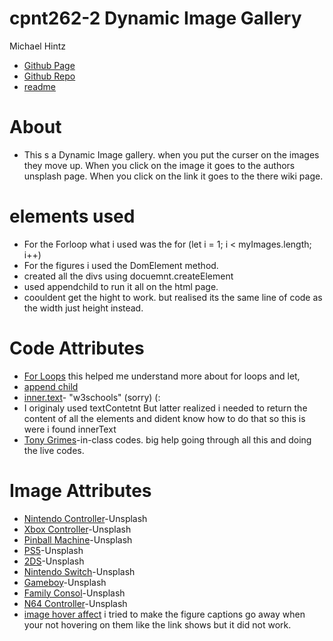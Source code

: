 
# cpnt262-2 Dynamic Image Gallery
Michael Hintz 

* [Github Page](https://github.com/michaelhintz16/cpnt262-2/deployments/activity_log?environment=github-pages)
 * [Github Repo](https://github.com/michaelhintz16/cpnt262-2)
 * [readme](https://github.com/michaelhintz16/cpnt262-2/blob/main/README.md)
# About 
* This s a Dynamic Image gallery. when you put the curser on the images they move up. When you click on the image it goes to the authors unsplash page. When you click on the link it goes to the there wiki page. 


# elements used 
*  For the Forloop what i used was the for (let i = 1; i < myImages.length; i++)
*  For the figures i used the DomElement method. 
*  created all the divs using docuemnt.createElement
*  used appendchild to run it all on the html page. 
*  coouldent get the hight to work. but realised its the same line of code as the width just height instead.



#  Code Attributes
* [For Loops](https://wesbos.com/for-of-es6)
this helped me understand more about for loops and let,
* [append child](https://www.tutorialspoint.com/html-dom-appendchild-method)
* [ inner.text](https://www.w3schools.com/Jsref/prop_node_innertext.asp)- "w3schools" (sorry) (:
* I originaly used textContetnt But latter realized i needed to return the content of all the elements  and dident know how to do that so  this is were i found innerText
* [Tony Grimes](https://github.com/acidtone)-in-class codes. big help going through all this and doing the live codes. 

# Image Attributes
* [Nintendo Controller](https://unsplash.com/photos/8lO4m5TnP2c)-Unsplash
* [Xbox Controller](https://unsplash.com/photos/OitYIbHSyWU)-Unsplash
* [Pinball Machine](https://unsplash.com/photos/UaMy195wttc)-Unsplash
* [PS5](https://unsplash.com/photos/cL7xovIO7sw)-Unsplash
* [2DS](https://unsplash.com/photos/IP0e5Nht7m8)-Unsplash
* [Nintendo Switch](https://unsplash.com/photos/1VCvpEvcsxc)-Unsplash
* [Gameboy](https://unsplash.com/photos/Snd9thTUNOU)-Unsplash
* [Family Consol](https://unsplash.com/photos/DDHNI1Y4wm8)-Unsplash
* [N64 Controller](https://unsplash.com/photos/8qGqh9lN_9w)-Unsplash
* [image hover affect](https://tympanus.net/Tutorials/CaptionHoverEffects/index2.html) 
i tried to make the figure captions go away when your not hovering on them like the link shows but it did not work. 


